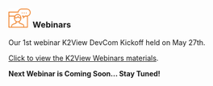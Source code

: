 ### <img src="images/webinar_icon.png" style="zoom:80%;" /> Webinars

Our 1st webinar K2View DevCom Kickoff held on May 27th.

[Click to view the K2View Webinars materials](README.md).



**Next Webinar is Coming Soon... Stay Tuned!**





